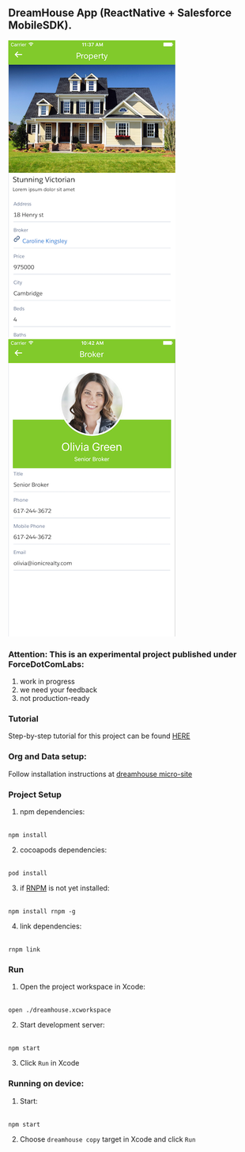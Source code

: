## DreamHouse App (ReactNative + Salesforce MobileSDK). 

![iOS Screenshot](/README_files/screen2.png?raw=true)  ![iOS Screenshot](/README_files/screen1.png?raw=true)

### Attention: This is an experimental project published under ForceDotComLabs: 

1. work in progress
2. we need your feedback
3. not production-ready 

### Tutorial

Step-by-step tutorial for this project can be found [HERE](/tutorial/)

### Org and Data setup:

Follow installation instructions at [dreamhouse micro-site](http://dreamhouse-site.herokuapp.com/installation/)

### Project Setup

1. npm dependencies:

  ```

  npm install

  ```

2. cocoapods dependencies:

  ```

  pod install

  ```

3. if [RNPM](http://facebook.github.io/react-native/releases/0.24/docs/linking-libraries-ios.html#automatic-linking) is not yet installed:

  ```

  npm install rnpm -g

  ```
4. link dependencies: 

  ```

  rnpm link

  ```
  
### Run

1. Open the project workspace in Xcode:

  ```

  open ./dreamhouse.xcworkspace

  ```

2. Start development server:

  ```

  npm start

  ```

3. Click `Run` in Xcode



### Running on device:

1. Start:

  ```

  npm start

  ```

2. Choose `dreamhouse copy` target in Xcode and click `Run`
